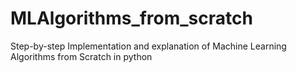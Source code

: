 # MLAlgorithms_from_scratch
Step-by-step Implementation and explanation of Machine Learning Algorithms from Scratch in python
